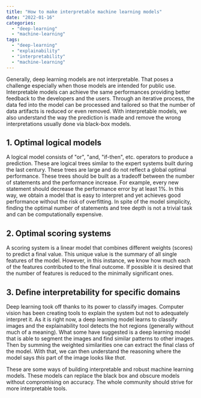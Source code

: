 ```yaml
---
title: "How to make interpretable machine learning models"
date: "2022-01-16"
categories: 
  - "deep-learning"
  - "machine-learning"
tags: 
  - "deep-learning"
  - "explainability"
  - "interpretability"
  - "machine-learning"
---
```


Generally, deep learning models are not interpretable. That poses a challenge especially when those models are intended for public use. Interpretable models can achieve the same performances providing better feedback to the developers and the users. Through an iterative process, the data fed into the model can be processed and tailored so that the number of data artifacts is reduced or even removed. With interpretable models, we also understand the way the prediction is made and remove the wrong interpretations usually done via black-box models.

## 1\. Optimal logical models

A logical model consists of "or", "and, "if-then", etc. operators to produce a prediction. These are logical trees similar to the expert systems built during the last century. These trees are large and do not reflect a global optimal performance. These trees should be built as a tradeoff between the number of statements and the performance increase. For example, every new statement should decrease the performance error by at least 1%. In this way, we obtain a model that is easy to interpret and yet achieves good performance without the risk of overfitting. In spite of the model simplicity, finding the optimal number of statements and tree depth is not a trivial task and can be computationally expensive.

## 2\. Optimal scoring systems

A scoring system is a linear model that combines different weights (scores) to predict a final value. This unique value is the summary of all single features of the model. However, in this instance, we know how much each of the features contributed to the final outcome. If possible it is desired that the number of features is reduced to the minimally significant ones.

## 3\. Define interpretability for specific domains

Deep learning took off thanks to its power to classify images. Computer vision has been creating tools to explain the system but not to adequately interpret it. As it is right now, a deep learning model learns to classify images and the explainability tool detects the hot regions (generally without much of a meaning). What some have suggested is a deep learning model that is able to segment the images and find similar patterns to other images. Then by summing the weighted similarities one can extract the final class of the model. With that, we can then understand the reasoning where the model says _this_ part of the image looks like _that_.

These are some ways of building interpretable and robust machine learning models. These models can replace the black box and obscure models without compromising on accuracy. The whole community should strive for more interpretable tools.
